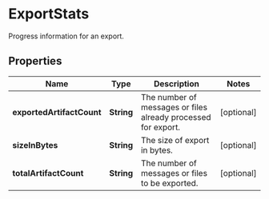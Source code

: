 

# ExportStats

Progress information for an export.

## Properties

| Name | Type | Description | Notes |
|------------ | ------------- | ------------- | -------------|
|**exportedArtifactCount** | **String** | The number of messages or files already processed for export. |  [optional] |
|**sizeInBytes** | **String** | The size of export in bytes. |  [optional] |
|**totalArtifactCount** | **String** | The number of messages or files to be exported. |  [optional] |




